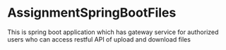 # AssignmentSpringBootFiles

This is spring boot application which has gateway service for authorized users who can access restful API of upload and download files

